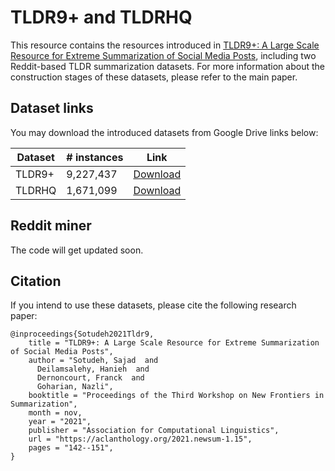 # TLDR9+ and TLDRHQ

This resource contains the resources introduced in [TLDR9+: A Large Scale Resource for Extreme Summarization of Social Media Posts](https://aclanthology.org/2021.newsum-1.15/), including two Reddit-based TLDR summarization datasets. For more information about the construction stages of these datasets, please refer to the main paper. 

## Dataset links
You may download the introduced datasets from Google Drive links below:

| **Dataset** | # instances | **Link**                                                                                       |
|-------------|-------------|------------------------------------------------------------------------------------------------|
| TLDR9+      |  9,227,437           | [Download](https://drive.google.com/file/d/1hYJqH-czgbw78rvxajzj56tDLr6lkdjh/view?usp=sharing) |
| TLDRHQ      | 1,671,099           | [Download](https://drive.google.com/file/d/1jCi0Mn0k-pid5SSTafov11-e1A9LEZed/view?usp=sharing) |

## Reddit miner
The code will get updated soon. 

## Citation

If you intend to use these datasets, please cite the following research paper: 

````
@inproceedings{Sotudeh2021Tldr9,
    title = "TLDR9+: A Large Scale Resource for Extreme Summarization of Social Media Posts",
    author = "Sotudeh, Sajad  and
      Deilamsalehy, Hanieh  and
      Dernoncourt, Franck  and
      Goharian, Nazli",
    booktitle = "Proceedings of the Third Workshop on New Frontiers in Summarization",
    month = nov,
    year = "2021",
    publisher = "Association for Computational Linguistics",
    url = "https://aclanthology.org/2021.newsum-1.15",
    pages = "142--151",
}
````
